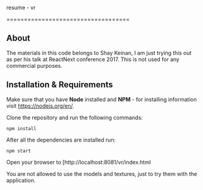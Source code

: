 resume - vr

===================================

About
-----
The materials in this code belongs to Shay Keinan, I am just trying this out as per his talk at ReactNext conference 2017. This is not used for any commercial purposes.

Installation & Requirements
-------------------------
Make sure that you have **Node** installed and **NPM** - for installing information visit https://nodejs.org/en/.

Clone the repository and run the following commands:


    npm install

After all the dependencies are installed run:

    npm start

Open your browser to [http://localhost:8081/vr/index.html

You are not allowed to use the models and textures, just to try them with the application.





